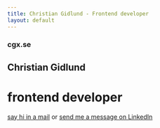 ```yaml
---
title: Christian Gidlund - Frontend developer
layout: default
---
```



<h3 class="site-title">cgx.se</h3>

<div class="site-content--vh-center">
  <div class="site-content" role="main">
    <div itemscope itemtype="http://schema.org/Person">
      <h2 itemprop="name">Christian Gidlund</h2>
      <h1 itemprop="jobTitle">frontend developer</h1>
      <p>
        <a href="mailto:cgidlund@gmail.com" itemprop="email">say hi in a mail</a> or
        <a href="https://www.linkedin.com/in/cgidlund/" itemprop="url">send me a message on LinkedIn</a>
      </p>
    </div>
  </div>
</div>

